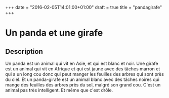 +++
date = "2016-02-05T14:01:00+01:00"
draft = true
title = "pandagirafe"
+++

# Un panda et une girafe

## Description
Un panda est un animal qui vit en Asie, et qui est blanc et noir. 
Une girafe est un animal qui vit en Afrique et qui est jaune avec des tâches marron et qui a un long cou donc qui peut manger les feuilles des arbres qui sont près du ciel. 
Et un panda-girafe est un animal blanc avec des tâches noires qui mange des feuilles des arbres près du sol, malgré son grand cou. C'est un animal pas très intelligent.
Et même que c'est drôle.

